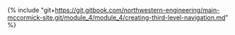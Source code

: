 {% include "git+https://git.gitbook.com/northwestern-engineering/main-mccormick-site.git/module_4/module_4/creating-third-level-navigation.md" %}



